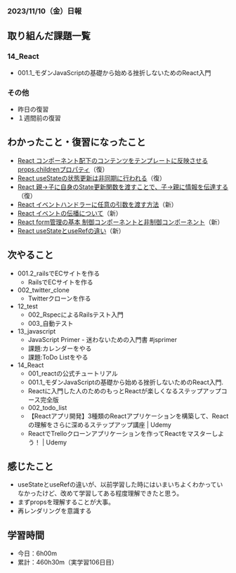 ### 2023/11/10（金）日報
## 取り組んだ課題一覧

<!-- ### 11_Ruby_on_Rails
  - 001.2_railsでECサイトを作る
    - RailsでECサイトを作る 
      - プロモーションコード機能　確認待ち -> LGTM! -->
<!-- ### 13_Javascript
  - JavaScript Primer - 迷わないための入門書 #jsprimer
    - 第27章 ~ 第32章　完了 -->
### 14_React
  - 001.1_モダンJavaScriptの基礎から始める挫折しないためのReact入門

### その他
<!-- - ブログ執筆
  - [Rails 「Action Mailer × Gmail × Heroku」でメール送信機能を実装する](https://tatsuki-ju.hatenablog.com/entry/2023/11/06/122248) -->
<!-- - 模写コーディング
  - [作って学ぶコーディング学習サイト](https://code-step.com/)
    - [【入門編】recipemenu](https://github.com/imahoritatsuki/copyingCoding/tree/main/introductory-recipemenu/output) -->
<!-- - 関連書籍
  - [Good Code, Bad Code ～持続可能な開発のためのソフトウェアエンジニア的思考](https://amzn.asia/d/7NzMcZp) -->
<!-- - 関連記事・動画
  - [初心者プログラマが犯しがちな過ち25選](https://qiita.com/rana_kualu/items/379eefb3a40c6b44cb92) -->
- 昨日の復習
- １週間前の復習

## わかったこと・復習になったこと
  - [React コンポーネント配下のコンテンツをテンプレートに反映させるprops.childrenプロパティ](https://www.notion.so/React-props-children-bcfcd7f587ed4fce92f6e3752482df75?pvs=4)（復）
  - [React useStateの状態更新は非同期に行われる](https://www.notion.so/React-useState-e211812ec3664aa7bb6a4e8fe554ae5a?pvs=4)（復）
  - [React 親→子に自身のState更新関数を渡すことで、子→親に情報を伝達する](https://www.notion.so/React-State-3801d6edba6a40cbb894a95a92a8feb6?pvs=4)（復）
  - [React イベントハンドラーに任意の引数を渡す方法](https://www.notion.so/React-556bf4ccac334b87bba9c30b3c75716d?pvs=4)（新）
  - [React イベントの伝播について](https://www.notion.so/React-15e5fb035c7642beba918692d8e11114?pvs=4)（新）
  - [React form管理の基本 制御コンポーネントと非制御コンポーネント](https://www.notion.so/React-form-b5746f97165b45a585809d63e44d2e8c?pvs=4)（新）
  - [React useStateとuseRefの違い](https://www.notion.so/React-useState-useRef-ff6e20501ac24192addaaff66e8b7cbc?pvs=4)（新）
  

## 次やること
  - 001.2_railsでECサイトを作る
    - RailsでECサイトを作る
  - 002_twitter_clone
    - Twitterクローンを作る
- 12_test
  - 002_RspecによるRailsテスト入門
  - 003_自動テスト
- 13_javascript
  - JavaScript Primer - 迷わないための入門書 #jsprimer
  - 課題:カレンダーをやる
  - 課題:ToDo Listをやる
- 14_React
  - 001_reactの公式チュートリアル
  - 001.1_モダンJavaScriptの基礎から始める挫折しないためのReact入門.
  - Reactに入門した人のためのもっとReactが楽しくなるステップアップコース完全版
  - 002_todo_list
  - 【Reactアプリ開発】3種類のReactアプリケーションを構築して、Reactの理解をさらに深めるステップアップ講座 | Udemy
  - ReactでTrelloクローンアプリケーションを作ってReactをマスターしよう！ | Udemy

## 感じたこと
- useStateとuseRefの違いが、以前学習した時にはいまいちよくわかっていなかったけど、改めて学習してある程度理解できたと思う。
- まずpropsを理解することが大事。
- 再レンダリングを意識する


## 学習時間
- 今日：6h00m
- 累計：460h30m（実学習106日目）

